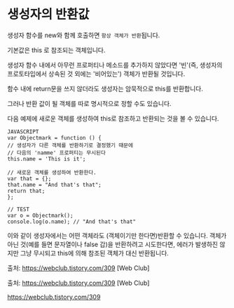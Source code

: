 # 생성자의 반환값

생성자 함수를 new와 함께 호출하면 `항상 객체가 반환`됩니다.

기본값은 this 로 참조되는 객체입니다.

생성자 함수 내에서 아무런 프로퍼티나 메소드를 추가하지 않았다면 '빈'(즉, 생성자의 프로토타입에서 상속된 것 외에는 '비어있는') 객체가 반환될 것입니다.

함수 내에 return문을 쓰지 않더라도 생성자는 암묵적으로 this를 반환합니다.

그러나 반환 값이 될 객체를 따로 명시적으로 정할 수도 있습니다.

다음 예제에 새로운 객체를 생성하여 this로 참조하고 반환되는 것을 볼 수 있습니다.

```
JAVASCRIPT
var Objectmark = function () {
// 생성자가 다른 객체를 반환하기로 결정했기 때문에
// 다음의 'namme' 프로퍼티는 무시된다
this.name = 'This is it';

// 새로운 객체를 생성하여 반환한다.
var that = {};
that.name = "And that's that";
return that;
};

// TEST
var o = Objectmark();
console.log(o.name); // "And that's that"
```

이와 같이 생성자에서는 어떤 객체라도 (객체이기만 한다면)반환할 수 있습니다. 객체가 아닌 것(예를 들면 문자열이나 false 갑)을 반환하려고 시도한다면, 에러가 발생하진 않지만 그냥 무시되고 this에 의해 참조된 객체가 대신 반환됩니다.

출처: https://webclub.tistory.com/309 [Web Club]

출처: https://webclub.tistory.com/309 [Web Club]

https://webclub.tistory.com/309
